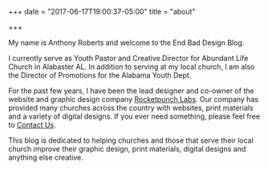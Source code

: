 +++
date = "2017-06-17T19:00:37-05:00"
title = "about"

+++

My name is Anthony Roberts and welcome to the End Bad Design Blog.

I currently serve as Youth Pastor and Creative Director for Abundant Life Church in Alabaster AL. In addition to serving at my local church, I am also the Director of Promotions for the Alabama Youth Dept.

For the past few years, I have been the lead designer and co-owner of the website and graphic design company [Rocketpunch Labs](https://rocketpunchlabs.com/?utm_source=endbaddesign&utm_medium=blog "Rocketpunch Labs"). Our company has provided many churches across the country with websites, print materials and a variety of digital designs. If you ever need something, please feel free to [Contact Us](mailto:rocketpunchlabs@gmail.com?subject=End%20Bad%20Design "Contact Rocketpunch Labs").

This blog is dedicated to helping churches and those that serve their local church improve their graphic design, print materials, digital designs and anything else creative.
